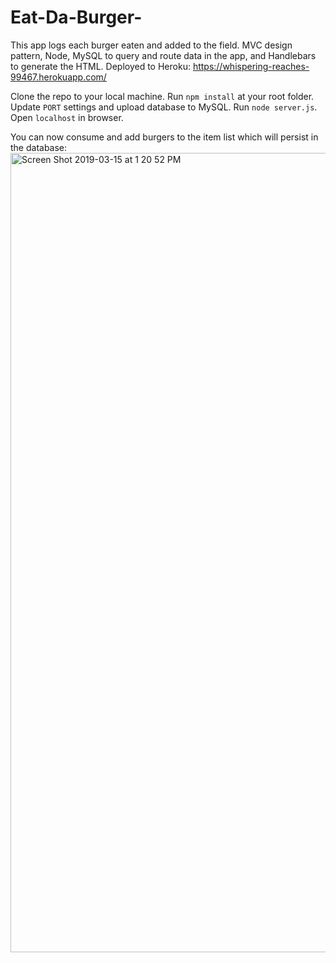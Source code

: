 # Eat-Da-Burger-

This app logs each burger eaten and added to the field. MVC design pattern, Node, MySQL to query and route data in the app, and Handlebars to generate the HTML. Deployed to Heroku: https://whispering-reaches-99467.herokuapp.com/

Clone the repo to your local machine. Run `npm install` at your root folder. Update `PORT` settings and upload database to MySQL. Run `node server.js`. Open `localhost` in browser.

You can now consume and add burgers to the item list which will persist in the database:
<img width="1279" alt="Screen Shot 2019-03-15 at 1 20 52 PM" src="https://user-images.githubusercontent.com/39817046/54453388-33353d80-4725-11e9-8ec7-7b0d757f1a74.png">
